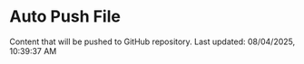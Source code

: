 # Auto Push File

Content that will be pushed to GitHub repository.
Last updated: 08/04/2025, 10:39:37 AM